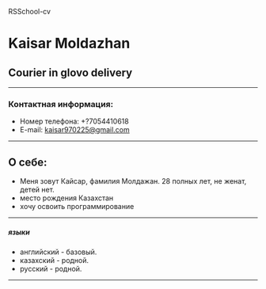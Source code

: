 RSSchool-cv

# Kaisar Moldazhan

## Courier in glovo delivery
***

### Контактная информация:

* Номер телефона: +?7054410618
* E-mail: kaisar970225@gmail.com

***
## О себе:


* Меня зовут Кайсар, фамилия Молдажан. 28 полных лет, не женат, детей нет.
* место рождения Казахстан
* хочу освоить программирование

---

#####  языки

* английский - базовый.
* казахский - родной.
* русский - родной.

---